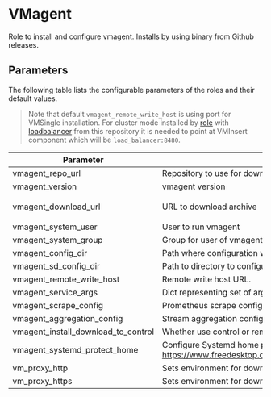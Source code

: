 # VMagent

Role to install and configure vmagent. Installs by using binary from Github releases.

## Parameters

The following table lists the configurable parameters of the roles and their default values.

> Note that default `vmagent_remote_write_host` is using port for VMSingle installation. For cluster mode installed
> by [role](../cluster) with [loadbalancer](../load_balancer) from this repository it is needed to point at VMInsert
> component which will be `load_balancer:8480`.

| Parameter                           | Description                                                                                                                | Default                                                                                               |
|-------------------------------------|----------------------------------------------------------------------------------------------------------------------------|-------------------------------------------------------------------------------------------------------|
| vmagent_repo_url                    | Repository to use for download.                                                                                            | `https://github.com/VictoriaMetrics/VictoriaMetrics`                                                  |
| vmagent_version                     | vmagent version                                                                                                            | `v1.88.0`                                                                                             |
| vmagent_download_url                | URL to download archive                                                                                                    | `{{ vmagent_repo_url }}/releases/download/{{ vmagent_version }}/vmutils-{{ vmagent_version }}.tar.gz` |
| vmagent_system_user                 | User to run vmagent                                                                                                        | `vic_vm_agent`                                                                                        |
| vmagent_system_group                | Group for user of vmagent                                                                                                  | `{{ vmagent_system_user }}`                                                                           |
| vmagent_config_dir                  | Path where configuration will be stored.                                                                                   | `/opt/vic-vmagent`                                                                                    |
| vmagent_sd_config_dir               | Path to directory to configure file_sd.                                                                                    | `{{ vmagent_config_dir }}/file_sd_configs`                                                            |
| vmagent_remote_write_host           | Remote write host URL.                                                                                                     | `http://localhost:8428`                                                                               |
| vmagent_service_args                | Dict representing set of arguments for vmagent                                                                             | See [defaults](defaults/main.yml)                                                                     |
| vmagent_scrape_config               | Prometheus scrape configuration                                                                                            | See [defaults](defaults/main.yml)                                                                     |
| vmagent_aggregation_config          | Stream aggregation configuration                                                                                           | []                                                                               |
| vmagent_install_download_to_control | Whether use control or remote host to download installation archive                                                        | true                                                                                                  |
| vmagent_systemd_protect_home        | Configure Systemd home protection. See See https://www.freedesktop.org/software/systemd/man/systemd.exec.html#ProtectHome= | `"yes"`                                                                                               |
| vm_proxy_http                       | Sets environment for downloading archive                                                                                   | `""`                                                                                                  |
| vm_proxy_https                      | Sets environment for downloading archive                                                                                   | `""`                                                                                                  |

